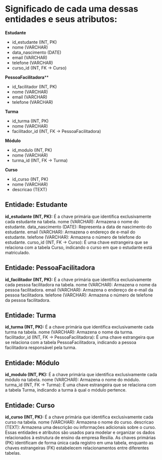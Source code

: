 # Significado de cada uma dessas entidades e seus atributos:

**Estudante**
- id_estudante (INT, PK)
- nome (VARCHAR)
- data_nascimento (DATE)
- email (VARCHAR)
- telefone (VARCHAR)
- curso_id (INT, FK -> Curso)

**PessoaFacilitadora****
- id_facilitador (INT, PK)
- nome (VARCHAR)
- email (VARCHAR)
- telefone (VARCHAR)

**Turma**
- id_turma (INT, PK)
- nome (VARCHAR)
- facilitador_id (INT, FK -> PessoaFacilitadora)

**Módulo**
- id_modulo (INT, PK)
- nome (VARCHAR)
- turma_id (INT, FK -> Turma)

**Curso**
- id_curso (INT, PK)
- nome (VARCHAR)
- descricao (TEXT)

## Entidade: Estudante

__id_estudante (INT, PK):__ É a chave primária que identifica exclusivamente cada estudante na tabela.
nome (VARCHAR): Armazena o nome do estudante.
data_nascimento (DATE): Representa a data de nascimento do estudante.
email (VARCHAR): Armazena o endereço de e-mail do estudante.
telefone (VARCHAR): Armazena o número de telefone do estudante.
curso_id (INT, FK -> Curso): É uma chave estrangeira que se relaciona com a tabela Curso, indicando o curso em que o estudante está matriculado.

## Entidade: PessoaFacilitadora

__id_facilitador (INT, PK):__ É a chave primária que identifica exclusivamente cada pessoa facilitadora na tabela.
nome (VARCHAR): Armazena o nome da pessoa facilitadora.
email (VARCHAR): Armazena o endereço de e-mail da pessoa facilitadora.
telefone (VARCHAR): Armazena o número de telefone da pessoa facilitadora.

## Entidade: Turma

__id_turma (INT, PK):__ É a chave primária que identifica exclusivamente cada turma na tabela.
nome (VARCHAR): Armazena o nome da turma.
facilitador_id (INT, FK -> PessoaFacilitadora): É uma chave estrangeira que se relaciona com a tabela PessoaFacilitadora, indicando a pessoa facilitadora responsável pela turma.

## Entidade: Módulo

__id_modulo (INT, PK):__ É a chave primária que identifica exclusivamente cada módulo na tabela.
nome (VARCHAR): Armazena o nome do módulo.
turma_id (INT, FK -> Turma): É uma chave estrangeira que se relaciona com a tabela Turma, indicando a turma à qual o módulo pertence.

## Entidade: Curso

__id_curso (INT, PK):__ É a chave primária que identifica exclusivamente cada curso na tabela.
nome (VARCHAR): Armazena o nome do curso.
descricao (TEXT): Armazena uma descrição ou informações adicionais sobre o curso.
Essas entidades e atributos são usados para modelar e organizar os dados relacionados à estrutura de ensino da empresa Resilia. As chaves primárias (PK) identificam de forma única cada registro em uma tabela, enquanto as chaves estrangeiras (FK) estabelecem relacionamentos entre diferentes tabelas.
